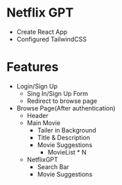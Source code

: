 # Netflix GPT

- Create React App
- Configured TailwindCSS

# Features
- Login/Sign Up
    - Sing In/Sign Up Form
    - Redirect to browse page
- Browse Page(After authentication)
    - Header
    - Main Movie
        - Tailer in Background
        - Title & Description
        - Movie Suggestions
            - MovieList * N
    - NetflixGPT
        - Search Bar
        - Movie Suggestions             